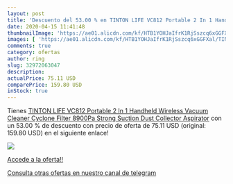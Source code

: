 ```yaml
---
layout: post
title: 'Descuento del 53.00 % en TINTON LIFE VC812 Portable 2 In 1 Handhe'
date: 2020-04-15 11:41:48
thumbnailImage: 'https://ae01.alicdn.com/kf/HTB1YOHJaIfrK1RjSszcq6xGGFXal/TINTON-LIFE-VC812-Portable-2-In-1-Handheld-Wireless-Vacuum-Cleaner-Cyclone-Filter-8900Pa-Strong-Suction.jpg_350x350._SL200_.jpg'
images: [ 'https://ae01.alicdn.com/kf/HTB1YOHJaIfrK1RjSszcq6xGGFXal/TINTON-LIFE-VC812-Portable-2-In-1-Handheld-Wireless-Vacuum-Cleaner-Cyclone-Filter-8900Pa-Strong-Suction.jpg_350x350._SL200_.jpg' ]
comments: true
category: ofertas
author: ring
slug: 32972063047
description:
actualPrice: 75.11 USD
comparePrice: 159.80 USD
inStock: true
---
```


Tienes [TINTON LIFE VC812 Portable 2 In 1 Handheld Wireless Vacuum Cleaner Cyclone Filter 8900Pa Strong Suction Dust Collector Aspirator](https://www.amazon.com/dp/32972063047/?tag=redken08-20) con un 53.00 % de descuento con precio de oferta de 75.11 USD (original: 159.80 USD) en el siguiente enlace!

[![](https://ae01.alicdn.com/kf/HTB1YOHJaIfrK1RjSszcq6xGGFXal/TINTON-LIFE-VC812-Portable-2-In-1-Handheld-Wireless-Vacuum-Cleaner-Cyclone-Filter-8900Pa-Strong-Suction.jpg_350x350._SL200_.jpg)](https://www.amazon.com/dp/32972063047/?tag=redken08-20)

[Accede a la oferta!!](https://www.amazon.com/dp/32972063047/?tag=redken08-20)

[Consulta otras ofertas en nuestro canal de telegram](https://t.me/s/ofertas25)
